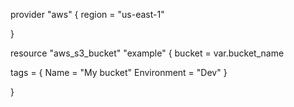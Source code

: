 provider "aws" {
    region = "us-east-1"
  
}

resource "aws_s3_bucket" "example" {
    bucket = var.bucket_name

  tags = {
    Name        = "My bucket"
    Environment = "Dev"
  }
  
}
